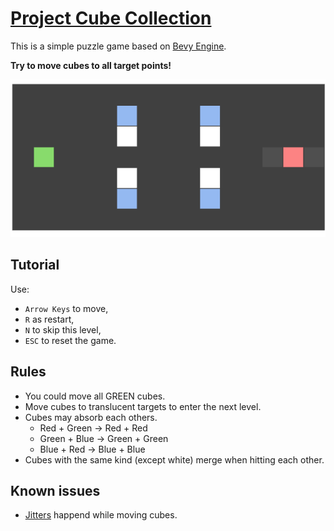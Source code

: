 # [Project Cube Collection](https://wiryls.github.io/cube-collection/)

This is a simple puzzle game based on [Bevy Engine](https://github.com/bevyengine/bevy).

**Try to move cubes to all target points!**

![level-preview](./docs/images/level-preview.gif)

## Tutorial

Use:

- `Arrow Keys` to move,
- `R` as restart,
- `N` to skip this level,
- `ESC` to reset the game.

## Rules

- You could move all GREEN cubes.
- Move cubes to translucent targets to enter the next level.
- Cubes may absorb each others.
   - Red + Green -> Red + Red
   - Green + Blue -> Green + Green
   - Blue + Red -> Blue + Blue
- Cubes with the same kind (except white) merge when hitting each other.

## Known issues

- [Jitters](https://github.com/bevyengine/bevy/issues/4669) happend while moving cubes.
